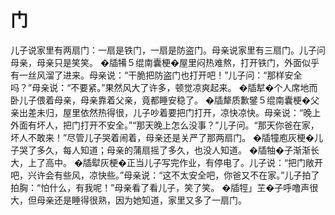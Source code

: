 # 门

儿子说家里有两扇门：一扇是铁门，一扇是防盗门。母亲说家里有三扇门。儿子问母亲，母亲只是笑笑。 
�牐犕５绲南囊梗�屋里闷热难熬，打开铁门，外面似乎有一丝风溜了进来。母亲说：“干脆把防盗门也打开吧！”儿子问：“那样安全吗？”母亲说：“不要紧。”果然风大了许多，顿觉凉爽起来。 
�牐犎�个人席地而卧儿子偎着母亲，母亲靠着父亲，竟都睡安稳了。 
�牐犛质歉鐾５绲南囊梗�父亲出差未归，屋里依然热得很，儿子吵着要把门打开，凉快凉快。母亲说：“晚上外面有坏人，把门打开不安全。”“那天晚上怎么没事？”儿子问。“那天你爸在家，坏人不敢来！”尽管儿子哭着闹着，母亲还是关严了那两扇门。 
�牐犝庖灰梗�儿子哭了多久，每人知道；母亲的蒲扇摇了多久，也没人知道。 
�牐牰�子渐渐长大，上了高中。 
�牐犚灰梗�正当儿子写完作业，有停电了。儿子说：“把门敞开吧，兴许会有些风，凉快些。”母亲说：“这不太安全吧，你爸又不在家。”儿子拍了拍胸：“怕什么，有我呢！”母亲看了看儿子，笑了笑。 
�牐牼」芏�子呼噜声很大，但母亲还是睡得很熟，因为她知道，家里又多了一扇门。
 